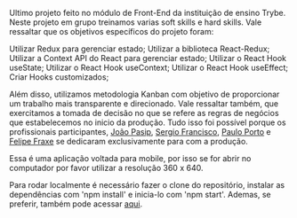 Ultimo projeto feito no módulo de Front-End da instituição de ensino Trybe. Neste projeto em grupo treinamos varias soft skills e hard skills.  Vale ressaltar que os objetivos específicos do projeto foram:

Utilizar Redux para gerenciar estado;
Utilizar a biblioteca React-Redux;
Utilizar a Context API do React para gerenciar estado;
Utilizar o React Hook useState;
Utilizar o React Hook useContext;
Utilizar o React Hook useEffect;
Criar Hooks customizados;

Além disso, utilizamos metodologia Kanban com objetivo de proporcionar um trabalho mais transparente e direcionado. Vale ressaltar também, que exercitamos a tomada de decisão no que se refere as regras de negócios que estabelecemos no inicio da produção. Tudo isso foi possível porque os profissionais participantes, [João Pasip](https://github.com/joao-pasip), [Sergio Francisco](https://github.com/SerjoFrancisco), [Paulo Porto](https://github.com/prtpj1) e [Felipe Fraxe](https://github.com/felipefraxe)  se dedicaram exclusivamente para com a produção.

Essa é uma aplicação voltada para mobile, por isso se for abrir no computador por favor utilizar a resolução 360 x 640. 

Para rodar localmente é necessário fazer o clone do repositório,  instalar as dependências com 'npm install' e inicia-lo com 'npm start'. Ademas, se preferir, também pode acessar [aqui](https://fsipp-recipe-app.vercel.app/).

